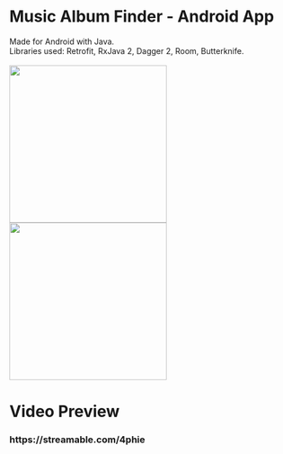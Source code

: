 # Music Album Finder - Android App
Made for Android with Java.<br>
Libraries used: Retrofit, RxJava 2, Dagger 2, Room, Butterknife.<br><br>
<img src="https://i.imgur.com/7HrFXJl.png" width="280">   <img src="https://i.imgur.com/WEnnnDP.png" width="280"> 

<h1>Video Preview</h1>
<h3>https://streamable.com/4phie</h3>
